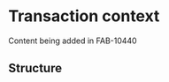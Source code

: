 # Transaction context

Content being added in FAB-10440

## Structure

<!--- Licensed under Creative Commons Attribution 4.0 International License
https://creativecommons.org/licenses/by/4.0/ -->
